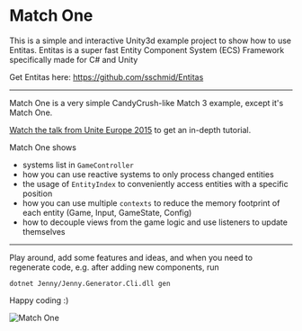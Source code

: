 # Match One
This is a simple and interactive Unity3d example project to show how to use Entitas.
Entitas is a super fast Entity Component System (ECS) Framework specifically made for C# and Unity

Get Entitas here: https://github.com/sschmid/Entitas

---

Match One is a very simple CandyCrush-like Match 3 example, except it's Match One.

[Watch the talk from Unite Europe 2015](https://www.youtube.com/watch?v=Re5kGtxTW6E) to get an in-depth tutorial.

Match One shows
- systems list in `GameController`
- how you can use reactive systems to only process changed entities
- the usage of `EntityIndex` to conveniently access entities with a specific position
- how you can use multiple `contexts` to reduce the memory footprint of each entity (Game, Input, GameState, Config)
- how to decouple views from the game logic and use listeners to update themselves

---

Play around, add some features and ideas, and when you need to regenerate code, e.g. after adding new components, run

```
dotnet Jenny/Jenny.Generator.Cli.dll gen
```

Happy coding :)

![Match One](https://raw.githubusercontent.com/sschmid/Entitas/main/Readme/Images/Match-One.png)

